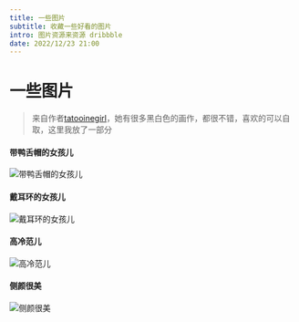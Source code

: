 ```yaml
---
title: 一些图片
subtitle: 收藏一些好看的图片
intro: 图片资源来资源 dribbble
date: 2022/12/23 21:00
---
```


# 一些图片

> 来自作者[tatooinegirl](https://dribbble.com/tatooinegirl)，她有很多黑白色的画作，都很不错，喜欢的可以自取，这里我放了一部分

#### 带鸭舌帽的女孩儿

![带鸭舌帽的女孩儿](https://cdn.dribbble.com/users/2837665/screenshots/17717870/media/ed7489b33b796d9897c2965c8c06641c.png?compress=1&resize=1600x1200&vertical=top)

#### 戴耳环的女孩儿

![戴耳环的女孩儿](https://cdn.dribbble.com/userupload/3587484/file/original-ed2a470c609eca5551b011430c37f973.png?compress=1&resize=1504x1504)

#### 高冷范儿

![高冷范儿](https://cdn.dribbble.com/userupload/3638174/file/original-fb9d7873065175780a9c79423905fc16.png?compress=1&resize=1504x1504)

#### 侧颜很美

![侧颜很美](https://cdn.dribbble.com/userupload/4096752/file/original-d7fc394290713bcb06c4121afc274031.png?compress=1&resize=2048x1536)
